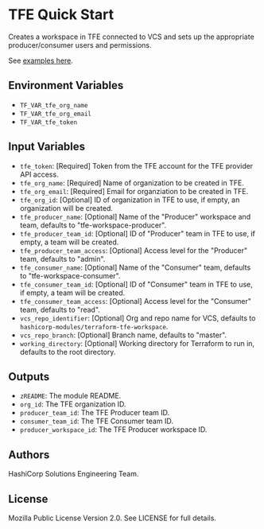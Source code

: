 # TFE Quick Start

Creates a workspace in TFE connected to VCS and sets up the appropriate producer/consumer users and permissions.

See [examples here](./examples).

## Environment Variables

- `TF_VAR_tfe_org_name`
- `TF_VAR_tfe_org_email`
- `TF_VAR_tfe_token`

## Input Variables

- `tfe_token`: [Required] Token from the TFE account for the TFE provider API access.
- `tfe_org_name`: [Required] Name of organization to be created in TFE.
- `tfe_org_email`: [Required] Email for organziation to be created in TFE.
- `tfe_org_id`: [Optional] ID of organization in TFE to use, if empty, an organization will be created.
- `tfe_producer_name`: [Optional] Name of the "Producer" workspace and team, defaults to "tfe-workspace-producer".
- `tfe_producer_team_id`: [Optional] ID of "Producer" team in TFE to use, if empty, a team will be created.
- `tfe_producer_team_access`: [Optional] Access level for the "Producer" team, defaults to "admin".
- `tfe_consumer_name`: [Optional] Name of the "Consumer" team, defaults to "tfe-workspace-consumer".
- `tfe_consumer_team_id`: [Optional] ID of "Consumer" team in TFE to use, if empty, a team will be created.
- `tfe_consumer_team_access`: [Optional] Access level for the "Consumer" team, defaults to "read".
- `vcs_repo_identifier`: [Optional] Org and repo name for VCS, defaults to `hashicorp-modules/terraform-tfe-workspace`.
- `vcs_repo_branch`: [Optional] Branch name, defaults to "master".
- `working_directory`: [Optional] Working directory for Terraform to run in, defaults to the root directory.

## Outputs

- `zREADME`: The module README.
- `org_id`: The TFE organization ID.
- `producer_team_id`: The TFE Producer team ID.
- `consumer_team_id`: The TFE Consumer team ID.
- `producer_workspace_id`: The TFE Producer workspace ID.


## Authors

HashiCorp Solutions Engineering Team.

## License

Mozilla Public License Version 2.0. See LICENSE for full details.
